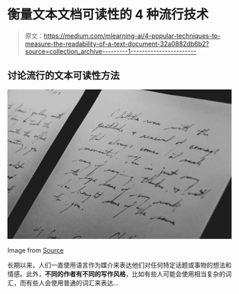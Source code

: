 # 衡量文本文档可读性的 4 种流行技术

> 原文：<https://medium.com/mlearning-ai/4-popular-techniques-to-measure-the-readability-of-a-text-document-32a0882db6b2?source=collection_archive---------1----------------------->

## 讨论流行的文本可读性方法

![](img/6ff08c63a11111d483c743a1697ae3dd.png)

Image from [Source](https://unsplash.com/photos/QfQJMlP1v6g)

长期以来，人们一直使用语言作为媒介来表达他们对任何特定话题或事物的想法和情感。此外，**不同的作者有不同的写作风格**，比如有些人可能会使用相当复杂的词汇，而有些人会使用普通的词汇来表达…